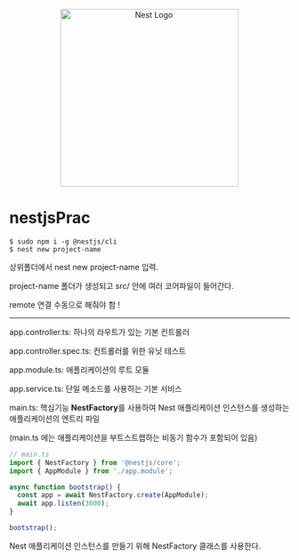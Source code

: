 <p align="center">
  <a href="http://nestjs.com/" target="blank"><img src="https://nestjs.com/img/logo_text.svg" width="320" alt="Nest Logo" /></a>
</p>

# nestjsPrac

```shell
$ sudo npm i -g @nestjs/cli
$ nest new project-name
```

상위폴더에서 nest new project-name 입력.

project-name 폴더가 생성되고 src/ 안에 여러 코어파일이 들어간다.

remote 연결 수동으로 해줘야 함 !

<hr>

app.controller.ts: 하나의 라우트가 있는 기본 컨트롤러

app.controller.spec.ts: 컨트롤러를 위한 유닛 테스트

app.module.ts: 애플리케이션의 루트 모듈

app.service.ts: 단일 메소드를 사용하는 기본 서비스

main.ts: 핵심기능 **NestFactory**를 사용하여 Nest 애플리케이션 인스턴스를 생성하는 애플리케이션의 엔트리 파일

(main.ts 에는 애플리케이션을 부트스트랩하는 비동기 함수가 포함되어 있음)

```ts
// main.ts
import { NestFactory } from '@nestjs/core';
import { AppModule } from './app.module';

async function bootstrap() {
  const app = await NestFactory.create(AppModule);
  await app.listen(3000);
}

bootstrap();
```

Nest 애플리케이션 인스턴스를 만들기 위해 NestFactory 클래스를 사용한다.



